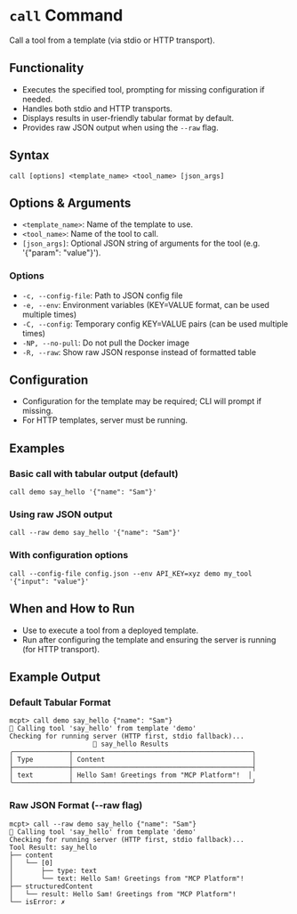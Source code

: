 # `call` Command

Call a tool from a template (via stdio or HTTP transport).

## Functionality
- Executes the specified tool, prompting for missing configuration if needed.
- Handles both stdio and HTTP transports.
- Displays results in user-friendly tabular format by default.
- Provides raw JSON output when using the `--raw` flag.

## Syntax
```
call [options] <template_name> <tool_name> [json_args]
```

## Options & Arguments
- `<template_name>`: Name of the template to use.
- `<tool_name>`: Name of the tool to call.
- `[json_args]`: Optional JSON string of arguments for the tool (e.g. '{"param": "value"}').

### Options
- `-c, --config-file`: Path to JSON config file
- `-e, --env`: Environment variables (KEY=VALUE format, can be used multiple times)
- `-C, --config`: Temporary config KEY=VALUE pairs (can be used multiple times)
- `-NP, --no-pull`: Do not pull the Docker image
- `-R, --raw`: Show raw JSON response instead of formatted table

## Configuration
- Configuration for the template may be required; CLI will prompt if missing.
- For HTTP templates, server must be running.

## Examples

### Basic call with tabular output (default)
```
call demo say_hello '{"name": "Sam"}'
```

### Using raw JSON output
```
call --raw demo say_hello '{"name": "Sam"}'
```

### With configuration options
```
call --config-file config.json --env API_KEY=xyz demo my_tool '{"input": "value"}'
```

## When and How to Run
- Use to execute a tool from a deployed template.
- Run after configuring the template and ensuring the server is running (for HTTP transport).

## Example Output

### Default Tabular Format
```
mcpt> call demo say_hello {"name": "Sam"}
🚀 Calling tool 'say_hello' from template 'demo'
Checking for running server (HTTP first, stdio fallback)...
                     🎯 say_hello Results                     
╭──────────────┬─────────────────────────────────────────────╮
│ Type         │ Content                                     │
├──────────────┼─────────────────────────────────────────────┤
│ text         │ Hello Sam! Greetings from "MCP Platform"!  │
╰──────────────┴─────────────────────────────────────────────╯
```

### Raw JSON Format (--raw flag)
```
mcpt> call --raw demo say_hello {"name": "Sam"}
🚀 Calling tool 'say_hello' from template 'demo'
Checking for running server (HTTP first, stdio fallback)...
Tool Result: say_hello
├── content
│   └── [0]
│       ├── type: text
│       └── text: Hello Sam! Greetings from "MCP Platform"!
├── structuredContent
│   └── result: Hello Sam! Greetings from "MCP Platform"!
└── isError: ✗
```
